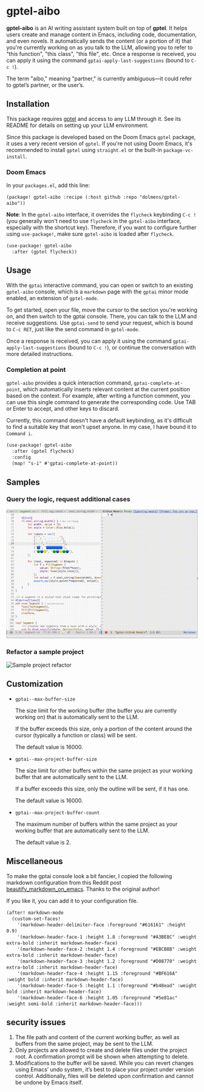 # gptel-aibo

**gptel-aibo** is an AI writing assistant system built on top of **gptel**.
It helps users create and manage content in Emacs, including code, documentation,
and even novels. It automatically sends the content (or a portion of it) that
you're currently working on as you talk to the LLM, allowing you to refer to
"this function", "this class", "this file", etc. Once a response is received,
you can apply it using the command `gptai-apply-last-suggestions`
(bound to `C-c !`).

The term "aibo," meaning "partner," is currently ambiguous—it could refer to
gptel’s partner, or the user’s.

## Installation
This package requires [gptel](https://github.com/karthink/gptel) and access to any
LLM through it. See its README for details on setting up your LLM environment.

Since this package is developed based on the Doom Emacs `gptel` package, it uses
a very recent version of `gptel`. If you're not using Doom Emacs, it's recommended
to install `gptel` using `straight.el` or the built-in `package-vc-install`.

### Doom Emacs
In your `packages.el`, add this line:
```elisp
(package! gptel-aibo :recipe (:host github :repo "dolmens/gptel-aibo"))
```
**Note**: In the `gptel-aibo` interface, it overrides the `flycheck` keybinding
`C-c !` (you generally won't need to use `flycheck` in the `gptel-aibo` interface,
especially with the shortcut key). Therefore, if you want to configure further
using `use-package!`, make sure `gptel-aibo` is loaded after `flycheck`.
```elisp
(use-package! gptel-aibo
  :after (gptel flycheck))
```

## Usage
With the `gptai` interactive command, you can open or switch to an existing
`gptel-aibo` console, which is a `markdown` page with the `gptai` minor mode
enabled, an extension of `gptel-mode`.

To get started, open your file, move the cursor to the section you're working on,
and then switch to the gptai console. There, you can talk to the LLM and receive
suggestions. Use `gptai-send` to send your request, which is bound to `C-c RET`,
just like the send command in `gptel-mode`.

Once a response is received, you can apply it using the command 
`gptai-apply-last-suggestions` (bound to `C-c !`), or continue the conversation
with more detailed instructions.

### Completion at point
`gptel-aibo` provides a quick interaction command, `gptai-complete-at-point`, 
which automatically inserts relevant content at the current position based on
the context.
For example, after writing a function comment, you can use this single command
to generate the corresponding code. Use TAB or Enter to accept, and other keys
to discard.

Currently, this command doesn't have a default keybinding, as it's difficult to
find a suitable key that won't upset anyone. In my case, I have bound it to
`Command i`.
```elisp
(use-package! gptel-aibo
  :after (gptel flycheck)
  :config
  (map! "s-i" #'gptai-complete-at-point))
```

## Samples
### Query the logic, request additional cases
![Starship segment](assets/aibo-segment-case-800-10.gif)

### Refactor a sample project
![Sample project refactor](assets/aibo-refactor-sample-800-10.gif)

## Customization
- `gptai--max-buffer-size`

  The size limit for the working buffer (the buffer you are currently working on)
  that is automatically sent to the LLM.
  
  If the buffer exceeds this size, only a portion of the content around the cursor
  (typically a function or class) will be sent. 
  
  The default value is 16000.

- `gptai--max-project-buffer-size`
  
  The size limit for other buffers within the same project as your working buffer
  that are automatically sent to the LLM.
  
  If a buffer exceeds this size, only the outline will be sent, if it has one.
  
  The default value is 16000.

- `gptai--max-project-buffer-count`
  
  The maximum number of buffers within the same project as your working buffer
  that are automatically sent to the LLM.
  
  The default value is 2.

## Miscellaneous
To make the gptai console look a bit fancier, I copied the following markdown
configuration from this Reddit post
[beautify_markdown_on_emacs](https://www.reddit.com/r/emacs/comments/10h9jf0/beautify_markdown_on_emacs/).
Thanks to the original author!

If you like it, you can add it to your configuration file.
```elisp
(after! markdown-mode
  (custom-set-faces!
    '(markdown-header-delimiter-face :foreground "#616161" :height 0.9)
    '(markdown-header-face-1 :height 1.8 :foreground "#A3BE8C" :weight extra-bold :inherit markdown-header-face)
    '(markdown-header-face-2 :height 1.4 :foreground "#EBCB8B" :weight extra-bold :inherit markdown-header-face)
    '(markdown-header-face-3 :height 1.2 :foreground "#D08770" :weight extra-bold :inherit markdown-header-face)
    '(markdown-header-face-4 :height 1.15 :foreground "#BF616A" :weight bold :inherit markdown-header-face)
    '(markdown-header-face-5 :height 1.1 :foreground "#b48ead" :weight bold :inherit markdown-header-face)
    '(markdown-header-face-6 :height 1.05 :foreground "#5e81ac" :weight semi-bold :inherit markdown-header-face)))
```

## security issues
1. The file path and content of the current working buffer, as well as buffers
from the same project, may be sent to the LLM.
2. Only projects are allowed to create and delete files under the project root.
A confirmation prompt will be shown when attempting to delete.
3. Modifications to the buffer will be saved. While you can revert changes using
Emacs’ undo system, it’s best to place your project under version control.
Additionally, files will be deleted upon confirmation and cannot be undone by
Emacs itself.
